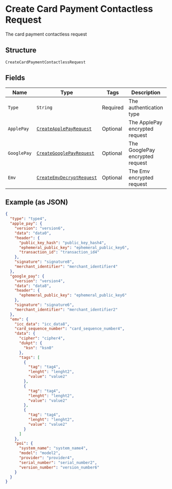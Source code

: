 
# Create Card Payment Contactless Request

The card payment contactless request

## Structure

`CreateCardPaymentContactlessRequest`

## Fields

| Name | Type | Tags | Description | Getter | Setter |
|  --- | --- | --- | --- | --- | --- |
| `Type` | `String` | Required | The authentication type | String getType() | setType(String type) |
| `ApplePay` | [`CreateApplePayRequest`](../../doc/models/create-apple-pay-request.md) | Optional | The ApplePay encrypted request | CreateApplePayRequest getApplePay() | setApplePay(CreateApplePayRequest applePay) |
| `GooglePay` | [`CreateGooglePayRequest`](../../doc/models/create-google-pay-request.md) | Optional | The GooglePay encrypted request | CreateGooglePayRequest getGooglePay() | setGooglePay(CreateGooglePayRequest googlePay) |
| `Emv` | [`CreateEmvDecryptRequest`](../../doc/models/create-emv-decrypt-request.md) | Optional | The Emv encrypted request | CreateEmvDecryptRequest getEmv() | setEmv(CreateEmvDecryptRequest emv) |

## Example (as JSON)

```json
{
  "type": "type4",
  "apple_pay": {
    "version": "version6",
    "data": "data0",
    "header": {
      "public_key_hash": "public_key_hash4",
      "ephemeral_public_key": "ephemeral_public_key6",
      "transaction_id": "transaction_id4"
    },
    "signature": "signature8",
    "merchant_identifier": "merchant_identifier4"
  },
  "google_pay": {
    "version": "version4",
    "data": "data8",
    "header": {
      "ephemeral_public_key": "ephemeral_public_key6"
    },
    "signature": "signature6",
    "merchant_identifier": "merchant_identifier2"
  },
  "emv": {
    "icc_data": "icc_data8",
    "card_sequence_number": "card_sequence_number4",
    "data": {
      "cipher": "cipher4",
      "dukpt": {
        "ksn": "ksn0"
      },
      "tags": [
        {
          "tag": "tag4",
          "lenght": "lenght2",
          "value": "value2"
        },
        {
          "tag": "tag4",
          "lenght": "lenght2",
          "value": "value2"
        },
        {
          "tag": "tag4",
          "lenght": "lenght2",
          "value": "value2"
        }
      ]
    },
    "poi": {
      "system_name": "system_name4",
      "model": "model2",
      "provider": "provider4",
      "serial_number": "serial_number2",
      "version_number": "version_number6"
    }
  }
}
```

